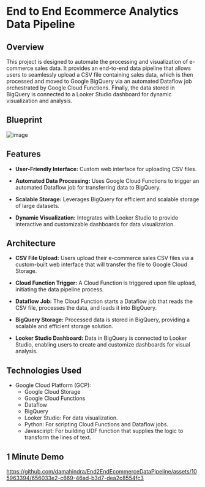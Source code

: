 # End to End Ecommerce Analytics Data Pipeline

## Overview

This project is designed to automate the processing and visualization of e-commerce sales data. It provides an end-to-end data pipeline that allows users to seamlessly upload a CSV file containing sales data, which is then processed and moved to Google BigQuery via an automated Dataflow job orchestrated by Google Cloud Functions. Finally, the data stored in BigQuery is connected to a Looker Studio dashboard for dynamic visualization and analysis.

## Blueprint

![image](https://github.com/damahindra/End2EndEcommerceDataPipeline/assets/105963394/42c35905-0983-4aae-87f8-45a726a1cce4)

## Features

- **User-Friendly Interface:** Custom web interface for uploading CSV files.

- **Automated Data Processing:** Uses Google Cloud Functions to trigger an automated Dataflow job for transferring data to BigQuery.

- **Scalable Storage:** Leverages BigQuery for efficient and scalable storage of large datasets.

- **Dynamic Visualization:** Integrates with Looker Studio to provide interactive and customizable dashboards for data visualization.

## Architecture

- **CSV File Upload:** Users upload their e-commerce sales CSV files via a custom-built web interface that will transfer the file to Google Cloud Storage.

- **Cloud Function Trigger:** A Cloud Function is triggered upon file upload, initiating the data pipeline process.

- **Dataflow Job:** The Cloud Function starts a Dataflow job that reads the CSV file, processes the data, and loads it into BigQuery.

- **BigQuery Storage:** Processed data is stored in BigQuery, providing a scalable and efficient storage solution.

- **Looker Studio Dashboard:** Data in BigQuery is connected to Looker Studio, enabling users to create and customize dashboards for visual analysis.

## Technologies Used

- Google Cloud Platform (GCP):
  - Google Cloud Storage
  - Google Cloud Functions
  - Dataflow
  - BigQuery
  - Looker Studio: For data visualization.
  - Python: For scripting Cloud Functions and Dataflow jobs.
  - Javasciript: For building UDF function that supplies the logic to transform the lines of text.

## 1 Minute Demo

https://github.com/damahindra/End2EndEcommerceDataPipeline/assets/105963394/656033e2-c669-46ad-b3d7-dea2c8554fc3

